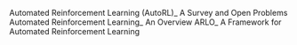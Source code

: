 Automated Reinforcement Learning (AutoRL)_ A Survey and Open Problems
Automated Reinforcement Learning_ An Overview
ARLO_ A Framework for Automated Reinforcement Learning
